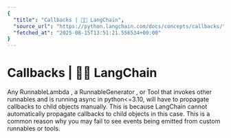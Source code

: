 ```yaml
---
{
  "title": "Callbacks | 🦜️🔗 LangChain",
  "source_url": "https://python.langchain.com/docs/concepts/callbacks/",
  "fetched_at": "2025-08-15T13:51:21.556534+00:00"
}
---
```


# Callbacks | 🦜️🔗 LangChain

Any
RunnableLambda
, a
RunnableGenerator
, or
Tool
that invokes other runnables
and is running
async
in python<=3.10, will have to propagate callbacks to child
objects manually. This is because LangChain cannot automatically propagate
callbacks to child objects in this case.
This is a common reason why you may fail to see events being emitted from custom
runnables or tools.
